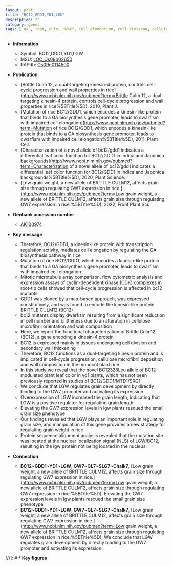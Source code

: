 ```yaml
---
layout: post
title: "BC12,GDD1,YD1,LGW"
description: ""
category: genes
tags: [ ga , root, culm, dwarf, cell elongation, cell division, cellulose, leaf, leaf color, development, grain, grain length, grain size, nucleus, grain weight]
---
```


* **Information**  
    + Symbol: BC12,GDD1,YD1,LGW  
    + MSU: [LOC_Os09g02650](http://rice.uga.edu/cgi-bin/ORF_infopage.cgi?orf=LOC_Os09g02650)  
    + RAPdb: [Os09g0114500](https://rapdb.dna.affrc.go.jp/locus/?name=Os09g0114500)  

* **Publication**  
    + [Brittle Culm 12, a dual-targeting kinesin-4 protein, controls cell-cycle progression and wall properties in rice](http://www.ncbi.nlm.nih.gov/pubmed?term=Brittle Culm 12, a dual-targeting kinesin-4 protein, controls cell-cycle progression and wall properties in rice%5BTitle%5D), 2010, Plant J.
    + [Mutation of rice BC12/GDD1, which encodes a kinesin-like protein that binds to a GA biosynthesis gene promoter, leads to dwarfism with impaired cell elongation](http://www.ncbi.nlm.nih.gov/pubmed?term=Mutation of rice BC12/GDD1, which encodes a kinesin-like protein that binds to a GA biosynthesis gene promoter, leads to dwarfism with impaired cell elongation%5BTitle%5D), 2011, Plant Cell.
    + [Characterization of a novel allele of bc12/gdd1 indicates a differential leaf color function for BC12/GDD1 in Indica and Japonica backgrounds](http://www.ncbi.nlm.nih.gov/pubmed?term=Characterization of a novel allele of bc12/gdd1 indicates a differential leaf color function for BC12/GDD1 in Indica and Japonica backgrounds%5BTitle%5D), 2020, Plant Science.
    + [Low grain weight, a new allele of BRITTLE CULM12, affects grain size through regulating GW7 expression in rice.](http://www.ncbi.nlm.nih.gov/pubmed?term=Low grain weight, a new allele of BRITTLE CULM12, affects grain size through regulating GW7 expression in rice.%5BTitle%5D), 2022, Front Plant Sci.

* **Genbank accession number**  
    + [AK100974](http://www.ncbi.nlm.nih.gov/nuccore/AK100974)

* **Key message**  
    + Therefore, BC12/GDD1, a kinesin-like protein with transcription regulation activity, mediates cell elongation by regulating the GA biosynthesis pathway in rice
    + Mutation of rice BC12/GDD1, which encodes a kinesin-like protein that binds to a GA biosynthesis gene promoter, leads to dwarfism with impaired cell elongation
    + Mitotic microtubule array comparison, flow cytometric analysis and expression assays of cyclin-dependent kinase (CDK) complexes in root-tip cells showed that cell-cycle progression is affected in bc12 mutants
    + GDD1 was cloned by a map-based approach, was expressed constitutively, and was found to encode the kinesin-like protein BRITTLE CULM12 (BC12)
    + bc12 mutants display dwarfism resulting from a significant reduction in cell number and brittleness due to an alteration in cellulose microfibril orientation and wall composition
    + Here, we report the functional characterization of Brittle Culm12 (BC12), a gene encoding a kinesin-4 protein
    + BC12 is expressed mainly in tissues undergoing cell division and secondary wall thickening
    + Therefore, BC12 functions as a dual-targeting kinesin protein and is implicated in cell-cycle progression, cellulose microfibril deposition and wall composition in the monocot plant rice
    + In this study we reveal that the novel BC12328Leu allele of BC12 modulated plant leaf color in yd1 plants, which has not been previously reported in studies of BC12/GDD1/MTD1/SRG1
    + We conclude that LGW regulates grain development by directly binding to the GW7 promoter and activating its expression
    + Overexpression of LGW increased the grain length, indicating that LGW is a positive regulator for regulating grain length
    + Elevating the GW7 expression levels in lgw plants rescued the small grain size phenotype
    + Our findings revealed that LGW plays an important role in regulating grain size, and manipulation of this gene provides a new strategy for regulating grain weight in rice
    + Protein sequence alignment analysis revealed that the mutation site was located at the nuclear localization signal (NLS) of LGW/BC12, resulting in the lgw protein not being located in the nucleus

* **Connection**  
    + __BC12~GDD1~YD1~LGW__, __GW7~GL7~SLG7~Chalk7__, [Low grain weight, a new allele of BRITTLE CULM12, affects grain size through regulating GW7 expression in rice.](http://www.ncbi.nlm.nih.gov/pubmed?term=Low grain weight, a new allele of BRITTLE CULM12, affects grain size through regulating GW7 expression in rice.%5BTitle%5D),  Elevating the GW7 expression levels in lgw plants rescued the small grain size phenotype
    + __BC12~GDD1~YD1~LGW__, __GW7~GL7~SLG7~Chalk7__, [Low grain weight, a new allele of BRITTLE CULM12, affects grain size through regulating GW7 expression in rice.](http://www.ncbi.nlm.nih.gov/pubmed?term=Low grain weight, a new allele of BRITTLE CULM12, affects grain size through regulating GW7 expression in rice.%5BTitle%5D),  We conclude that LGW regulates grain development by directly binding to the GW7 promoter and activating its expression

[//]: # * **Key figures**  


